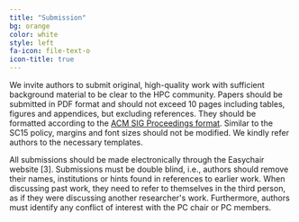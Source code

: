 ```yaml
---
title: "Submission"
bg: orange
color: white
style: left
fa-icon: file-text-o
icon-title: true
---
```


We invite authors to submit original, high-quality work with
sufficient background material to be clear to the HPC
community. Papers should be submitted in PDF format and should not
exceed 10 pages including tables, figures and appendices, but
excluding references. They should be formatted according to the
[ACM SIG Proceedings format](http://www.acm.org/sigs/publications/proceedings-templates).
Similar to the SC15 policy, margins and font sizes should not be
modified. We kindly refer authors to the necessary templates.

All submissions should be made electronically through the Easychair website [3].
Submissions must be double blind, i.e., authors should remove their names,
institutions or hints found in references to earlier work. When discussing past work,
they need to refer to themselves in the third person, as if they were discussing
another researcher's work. Furthermore, authors must identify any conflict of
interest with the PC chair or PC members.

<!--
Proceedings will be published in both IEEE Xplore and the ACM Digital library
through collaboration with ACM SIGHPC.
-->
